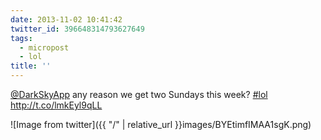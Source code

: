```yaml
---
date: 2013-11-02 10:41:42
twitter_id: 396648314793627649
tags:
  - micropost
  - lol
title: ''
---
```


[@DarkSkyApp](https://twitter.com/DarkSkyApp) any reason we get two Sundays this week? [#lol](https://twitter.com/hashtag/lol) http://t.co/lmkEyl9qLL

![Image from twitter]({{ "/" | relative_url  }}images/BYEtimfIMAA1sgK.png)
